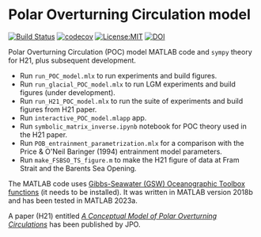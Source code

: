 Polar Overturning Circulation model
==============================
[![Build Status](https://travis-ci.com/ThomasHaine/polar_overturning_circulation_model.svg?branch=master)](https://travis-ci.com/ThomasHaine/polar_overturning_circulation_model)
[![codecov](https://codecov.io/gh/ThomasHaine/polar_overturning_circulation_model/branch/master/graph/badge.svg)](https://codecov.io/gh/ThomasHaine/polar_overturning_circulation_model)
[![License:MIT](https://img.shields.io/badge/License-MIT-lightgray.svg?style=flt-square)](https://opensource.org/licenses/MIT)
[![DOI](https://zenodo.org/badge/257373994.svg)](https://zenodo.org/badge/latestdoi/257373994)


Polar Overturning Circulation (POC) model MATLAB code and `sympy` theory for H21, plus subsequent development. 

  * Run `run_POC_model.mlx` to run experiments and build figures.
  * Run `run_glacial_POC_model.mlx` to run LGM experiments and build figures (under development).
  * Run `run_H21_POC_model.mlx` to run the suite of experiments and build figures from H21 paper.
  * Run `interactive_POC_model.mlapp` app.
  * Run `symbolic_matrix_inverse.ipynb` notebook for POC theory used in the H21 paper.
  * Run `POB_entrainment_parametrization.mlx` for a comparison with the Price & O'Neil Baringer (1994) entrainment model parameters.
  * Run `make_FSBSO_TS_figure.m` to make the H21 figure of data at Fram Strait and the Barents Sea Opening.
  
 The MATLAB code uses [Gibbs-Seawater (GSW) Oceanographic Toolbox functions](http://www.teos-10.org/software.htm#1) (it needs to be installed). It was written in MATLAB version 2018b and has been tested in MATLAB 2023a.
 
A paper (H21) entitled [*A Conceptual Model of Polar Overturning Circulations*](https://journals.ametsoc.org/view/journals/phoc/51/3/JPO-D-20-0139.1.xml) has been published by JPO.

